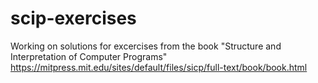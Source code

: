 # scip-exercises
Working on solutions for excercises from the book "Structure and Interpretation of Computer Programs" https://mitpress.mit.edu/sites/default/files/sicp/full-text/book/book.html
